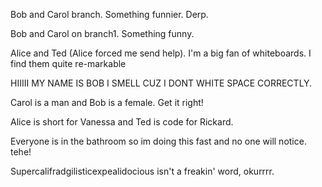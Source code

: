
Bob and Carol branch. Something funnier. Derp.

Bob and Carol on branch1. Something funny. 

Alice and Ted (Alice forced me send help). I'm a big fan of whiteboards. I find them quite re-markable

HIIIII MY NAME IS BOB I SMELL CUZ I DONT WHITE SPACE CORRECTLY. 

Carol is a man and Bob is a female. Get it right!

Alice is short for Vanessa and Ted is code for Rickard.

Everyone is in the bathroom so im doing this fast and no one will notice. tehe!

Supercalifradgilisticexpealidocious isn't a freakin' word, okurrrr.